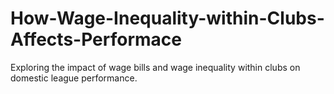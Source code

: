# How-Wage-Inequality-within-Clubs-Affects-Performace
Exploring the impact of wage bills and wage inequality within clubs on domestic league performance. 
